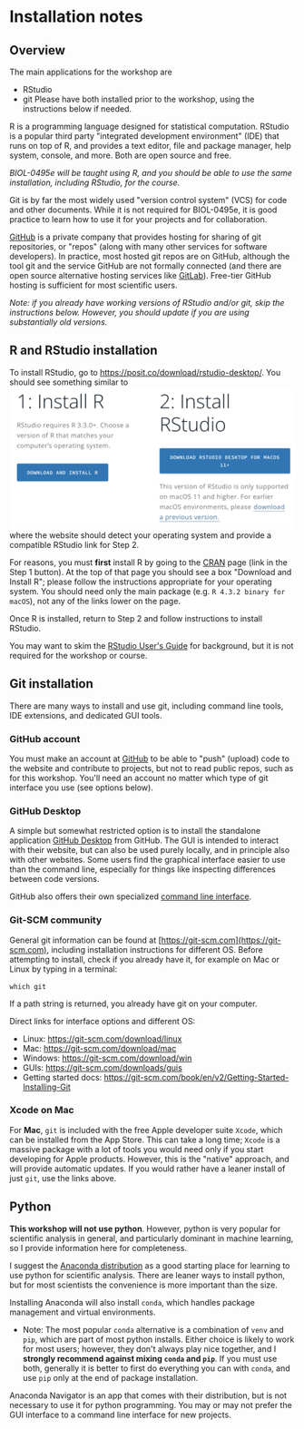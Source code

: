 # Installation notes

## Overview

The main applications for the workshop are
- RStudio
- git
Please have both installed prior to the workshop, using the instructions below if needed.

R is a programming language designed for statistical computation. RStudio is a popular third party "integrated development environment" (IDE) that runs on top of R, and provides a text editor, file and package manager, help system, console, and more. Both are open source and free.

*BIOL-0495e will be taught using R, and you should be able to use the same installation, including RStudio, for the course.*

Git is by far the most widely used "version control system" (VCS) for code and other documents. While it is not required for BIOL-0495e, it is good practice to learn how to use it for your projects and for collaboration.

[GitHub](https://github.com) is a private company that provides hosting for sharing of git repositories, or "repos" (along with many other services for software developers). In practice, most hosted git repos are on GitHub, although the tool git and the service GitHub are not formally connected (and there are open source alternative hosting services like [GitLab](https://about.gitlab.com)).  Free-tier GitHub hosting is sufficient for most scientific users.

*Note: if you already have working versions of RStudio and/or git, skip the instructions below. However, you should update if you are using substantially old versions.*

## R and RStudio installation

To install RStudio, go to https://posit.co/download/rstudio-desktop/. You should see something similar to
![Step 1: Install R, Step 2: Install RStudio](zMedia/rstudio_install_buttons.png)
where the website should detect your operating system and provide a compatible RStudio link for Step 2.

For reasons, you must **first** install R by going to the [CRAN](https://cran.rstudio.com) page (link in the Step 1 button). At the top of that page you should see a box "Download and Install R"; please follow the instructions appropriate for your operating system. You should need only the main package (e.g. `R 4.3.2 binary for macOS`), not any of the links lower on the page.

Once R is installed, return to Step 2 and follow instructions to install RStudio.

You may want to skim the [RStudio User's Guide](https://docs.posit.co/ide/user/ide/get-started/) for background, but it is not required for the workshop or course.

## Git installation

There are many ways to install and use git, including command line tools, IDE extensions, and dedicated GUI tools.

### GitHub account

You must make an account at [GitHub](https://github.com) to be able to "push" (upload) code to the website and contribute to projects, but not to read public repos, such as for this workshop. You'll need an account no matter which type of git interface you use (see options below).

### GitHub Desktop

A simple but somewhat restricted option is to install the standalone application [GitHub Desktop](https://desktop.github.com) from GitHub. The GUI is intended to interact with their website, but can also be used purely locally, and in principle also with other websites. Some users find the graphical interface easier to use than the command line, especially for things like inspecting differences between code versions.

GitHub also offers their own specialized [command line interface](https://cli.github.com).

### Git-SCM community

General git information can be found at [https://git-scm.com](https://git-scm.com), including installation instructions for different OS. Before attempting to install, check if you already have it, for example on Mac or Linux by typing in a terminal:
```shell
which git
```
If a path string is returned, you already have git on your computer.

Direct links for interface options and different OS:
- Linux: https://git-scm.com/download/linux
- Mac: https://git-scm.com/download/mac
- Windows: https://git-scm.com/download/win
- GUIs: https://git-scm.com/downloads/guis
- Getting started docs: https://git-scm.com/book/en/v2/Getting-Started-Installing-Git

### Xcode on Mac

For **Mac**, `git` is included with the free Apple developer suite `Xcode`, which can be installed from the App Store. This can take a long time; `Xcode` is a massive package with a lot of tools you would need only if you start developing for Apple products. However, this is the "native" approach, and will provide automatic updates. If you would rather have a leaner install of just `git`, use the links above.

## Python

**This workshop will not use python**. However, python is very popular for scientific analysis in general, and particularly dominant in machine learning, so I provide information here for completeness.

I suggest the [Anaconda distribution](https://www.anaconda.com/products/distribution) as a good starting place for learning to use python for scientific analysis. There are leaner ways to install python, but for most scientists the convenience is more important than the size.

Installing Anaconda will also install `conda`, which handles package management and virtual environments.

- Note: The most popular `conda` alternative is a combination of `venv` and `pip`, which are part of most python installs. Either choice is likely to work for most users; however, they don't always play nice together, and I **strongly recommend against mixing `conda` and `pip`**. If you must use both, generally it is better to first do everything you can with `conda`, and use `pip` only at the end of package installation.

Anaconda Navigator is an app that comes with their distribution, but is not necessary to use it for python programming. You may or may not prefer the GUI interface to a command line interface for new projects.
